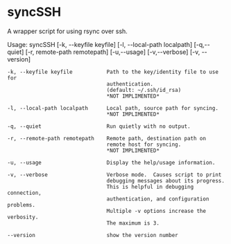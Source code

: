 syncSSH
========
A wrapper script for using rsync over ssh.

Usage: syncSSH [-k, --keyfile keyfile] [-l, --local-path localpath]  [-q,--quiet] [-r, remote-path remotepath]  [-u,--usage] [-v,--verbose] [-v, --version]

	-k, --keyfile keyfile			Path to the key/identity file to use for
        							authentication.
        							(default: ~/.ssh/id_rsa)
        							*NOT IMPLIMENTED*
        							
    -l, --local-path localpath		Local path, source path for syncing.
    								*NOT IMPLIMENTED*
    								
    -q, --quiet                 	Run quietly with no output.
    
    -r, --remote-path remotepath	Remote path, destination path on
    								remote host for syncing.
    								*NOT IMPLIMENTED*
    								
    -u, --usage                 	Display the help/usage information.
    
    -v, --verbose					Verbose mode.  Causes script to print
        							debugging messages about its progress.
        							This is helpful in debugging connection,
        							authentication, and configuration problems.
        							Multiple -v options increase the verbosity.
        							The maximum is 3.
        							
	--version                   	show the version number
		